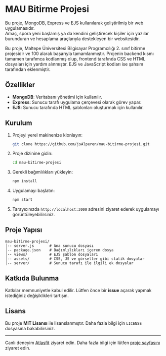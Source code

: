 # MAU Bitirme Projesi

Bu proje, MongoDB, Express ve EJS kullanılarak geliştirilmiş bir web uygulamasıdır.  
Amaç, spora yeni başlamış ya da kendini geliştirecek kişiler için yazılar burunduran ve hesaplama araçlarıyla
destekleyen bir websitesidir.

Bu proje, Maltepe Üniversitesi Bilgisayar Programcılığı 2. sınıf bitirme projesidir ve 100 alarak başarıyla tamamlanmıştır.
Projenin backend kısmı tamamen tarafımca kodlanmış olup, frontend tarafında CSS ve HTML dosyaları için yardım alınmıştır.
EJS ve JavaScript kodları ise şahsım tarafından eklenmiştir.

## Özellikler

- **MongoDB**: Veritabanı yönetimi için kullanılır.
- **Express**: Sunucu tarafı uygulama çerçevesi olarak görev yapar.
- **EJS**: Sunucu tarafında HTML şablonları oluşturmak için kullanılır.

## Kurulum

1. Projeyi yerel makinenize klonlayın:

   ```bash
   git clone https://github.com/jsAlperen/mau-bitirme-projesi.git
   ```

2. Proje dizinine gidin:

   ```bash
   cd mau-bitirme-projesi
   ```

3. Gerekli bağımlılıkları yükleyin:

   ```bash
   npm install
   ```

4. Uygulamayı başlatın:

   ```bash
   npm start
   ```

5. Tarayıcınızda `http://localhost:3000` adresini ziyaret ederek uygulamayı görüntüleyebilirsiniz.

## Proje Yapısı

```
mau-bitirme-projesi/
│-- server.js       # Ana sunucu dosyası
│-- package.json    # Bağımlılıkları içeren dosya
│-- views/          # EJS şablon dosyaları
│-- assets/         # CSS, JS ve görseller gibi statik dosyalar
│-- server/         # Sunucu tarafı ile ilgili ek dosyalar
```

## Katkıda Bulunma

Katkılar memnuniyetle kabul edilir. Lütfen önce bir **issue** açarak yapmak istediğiniz değişiklikleri tartışın.

## Lisans

Bu proje **MIT Lisansı** ile lisanslanmıştır. Daha fazla bilgi için `LICENSE` dosyasına bakabilirsiniz.

---
Canlı deneyim [Atlasfit](https:atlasfit.glitch.me) ziyaret edin.
Daha fazla bilgi için lütfen [proje sayfasını](https://github.com/jsAlperen/mau-bitirme-projesi/) ziyaret edin.

